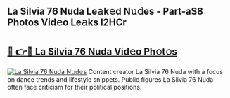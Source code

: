 ## La Silvia 76 Nuda Le𝚊k𝚎d N𝚞𝚍es - Part-aS8 Photos Vid𝚎o Le𝚊ks l2HCr

# <h2><a href="http://fbf2ly.evod.top/?m=La+Silvia+76+Nuda">🔗 👉🔴 La Silvia 76 Nuda Vid𝚎o Ph𝚘t𝚘s</a></h2>

[![La Silvia 76 Nuda N𝚞d𝚎s](https://i.imgur.com/8V9OHl7.gif)](http://fbf2ly.evod.top/?m=La+Silvia+76+Nuda)
Content creator La Silvia 76 Nuda with a focus on dance trends and lifestyle snippets. Public figures La Silvia 76 Nuda often face criticism for their political positions. 
